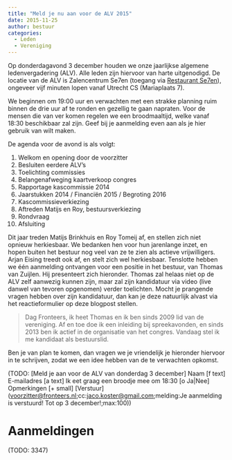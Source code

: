```yaml
---
title: "Meld je nu aan voor de ALV 2015"
date: 2015-11-25
author: bestuur
categories: 
  - Leden
  - Vereniging
---
```

Op donderdagavond 3 december houden we onze jaarlijkse algemene ledenvergadering (ALV). Alle leden zijn hiervoor van harte uitgenodigd. De locatie van de ALV is Zalencentrum Se7en (toegang via [Restaurant Se7en](http://www.sevenutrecht.nl/)), ongeveer vijf minuten lopen vanaf Utrecht CS (Mariaplaats 7).

We beginnen om 19:00 uur en verwachten met een strakke planning ruim binnen de drie uur af te ronden en gezellig te gaan napraten. Voor de mensen die van ver komen regelen we een broodmaaltijd, welke vanaf 18:30 beschikbaar zal zijn. Geef bij je aanmelding even aan als je hier gebruik van wilt maken.

De agenda voor de avond is als volgt:

1. Welkom en opening door de voorzitter
2. Besluiten eerdere ALV’s
3. Toelichting commissies
4. Belangenafweging kaartverkoop congres
5. Rapportage kascommissie 2014
6. Jaarstukken 2014 / Financiën 2015 / Begroting 2016
7. Kascommissieverkiezing
8. Aftreden Matijs en Roy, bestuursverkiezing
9. Rondvraag
10. Afsluiting

Dit jaar treden Matijs Brinkhuis en Roy Tomeij af, en stellen zich niet opnieuw herkiesbaar. We bedanken hen voor hun jarenlange inzet, en hopen buiten het bestuur nog veel van ze te zien als actieve vrijwilligers. Arjan Eising treedt ook af, en stelt zich wel herkiesbaar. Tenslotte hebben we één aanmelding ontvangen voor een positie in het bestuur, van Thomas van Zuijlen. Hij presenteert zich hieronder. Thomas zal helaas niet op de ALV zelf aanwezig kunnen zijn, maar zal zijn kandidatuur via video (live danwel van tevoren opgenomen) verder toelichten. Mocht je prangende vragen hebben over zijn kandidatuur, dan kan je deze natuurlijk alvast via het reactieformulier op deze blogpost stellen.

> Dag Fronteers, ik heet Thomas en ik ben sinds 2009 lid van de vereniging. Af en toe doe ik een inleiding bij spreekavonden, en sinds 2013 ben ik actief in de organisatie van het congres. Vandaag stel ik me kandidaat als bestuurslid.

Ben je van plan te komen, dan vragen we je vriendelijk je hieronder hiervoor in te schrijven, zodat we een idee hebben van de te verwachten opkomst.

(TODO: [Meld je aan voor de ALV van donderdag 3 december]
Naam [f text]
E-mailadres [a text]
Ik eet graag een broodje mee om 18:30 [o Ja|Nee]
Opmerkingen [+ small]
[Verstuur](voorzitter@fronteers.nl;cc:jaco.koster@gmail.com;melding:Je aanmelding is verstuurd! Tot op 3 december!;max:100))

# Aanmeldingen

(TODO: 3347)